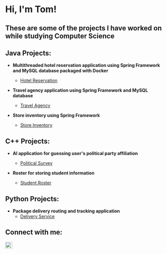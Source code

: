 <h1>Hi, I'm Tom!</h1>
<h2>These are some of the projects I have worked on while studying Computer Science</h2>

<h2>Java Projects:</h2>

- <b>Multithreaded hotel reservation application using Spring Framework and MySQL database packaged with Docker</b>
  - [Hotel Reservation](https://github.com/tlkroll/HotelReservation.git)

- <b>Travel agency application using Spring Framework and MySQL database</b>
  - [Travel Agency](https://github.com/tlkroll/TravelAgency.git)

- <b>Store inventory using Spring Framework</b>
  - [Store Inventory](https://github.com/tlkroll/StoreInventory.git)

<h2>C++ Projects:</h2>

- <b>AI application for guessing user's political party affiliation</b>
  - [Political Survey](https://github.com/tlkroll/PoliticalSurvey.git)
  
- <b>Roster for storing student information</b>
  - [Student Roster](https://github.com/tlkroll/StudentRoster.git)
 


<h2>Python Projects:</h2>

- <b>Package delivery routing and tracking application</b>
  - [Delivery Service](https://github.com/tlkroll/WGUPS.git)

<h2>Connect with me:</h2>

[<img align="left" alt="ThomasKroll | LinkedIn" width="22px" src="https://cdn.jsdelivr.net/npm/simple-icons@v3/icons/linkedin.svg" />][linkedin]

[linkedin]: https://www.linkedin.com/in/thomas-kroll-0046b711a

<!--

- 🔭 I’m currently working on ...
- 🌱 I’m currently learning ...
- 👯 I’m looking to collaborate on ...
- 🤔 I’m looking for help with ...
- 💬 Ask me about ...
- 📫 How to reach me: ...
- 😄 Pronouns: ...
- ⚡ Fun fact: ...
-->
